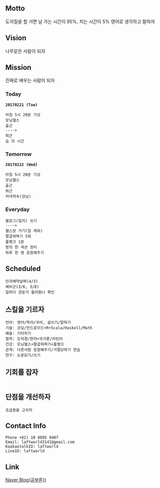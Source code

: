 Motto
-----

도끼질을 할 거면 날 가는 시간이 95%, 치는 시간이 5% 영어로 생각하고 말하자

Vision
------

나무같은 사람이 되자

Mission
-------

진짜로 배우는 사람이 되자

### Today

**`20170221 (Tue)`**

```
아침 5시 20분 기상
모닝헬스
출근
---->
퇴근
습 의 시간
```

### Tomorrow

**`20170222 (Wed)`**

```
아침 5시 20분 기상
모닝헬스
출근
퇴근
저녁약속(강남)
```

### Everyday

```
블로그(일지) 쓰기
---->
헬스장 가기(일 제외)
팔굽혀펴기 5회
플랭크 1분
방의 한 섹션 정리
하루 한 명 응원해주기
```

Scheduled
---------

```
안과예약날짜(4/3)
예비군(3/6, 3/8)
일하다 관둔거 들어왔나 확인
```

스킬을 기르자
-------------

```
언어: 영어/독어/국어, 글쓰기/말하기
기술: 코딩/안드로이드+R+Scala/Haskell/Math
예술: 기타치기
철학: 도덕경/한자+국가론/라틴어
건강: 모닝헬스+팔굽혀펴기+플랭크
관계: 다른사람 응원해주기/거절당하기 연습
연구: 논문읽기/쓰기
```

기회를 잡자
-----------

```
```

단점을 개선하자
---------------

```
조급증을 고치자
```

Contact Info
------------

```
Phone +82) 10 8895 0407
Email: laftworld3141@gmail.com
KaakaotalkID: laftworld
LineID: laftworld
```

Link
----

[Naver Blog(공부론))](https://blog.naver.com/laftworld)
